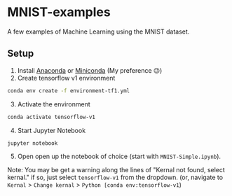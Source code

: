 # MNIST-examples
A few examples of Machine Learning using the MNIST dataset.

## Setup

1. Install [Anaconda](https://docs.anaconda.com/anaconda/install/) or [Miniconda](https://docs.conda.io/projects/conda/en/latest/user-guide/install/) (My preference 😉)
2. Create tensorflow v1 environment
```bash
conda env create -f environment-tf1.yml
```
3. Activate the environment
```bash
conda activate tensorflow-v1
```
4. Start Jupyter Notebook
```bash
jupyter notebook
```
5. Open open up the notebook of choice (start with `MNIST-Simple.ipynb`).

Note:  You may be get a warning along the lines of "Kernal not found, select kernal." if so, just select `tensorflow-v1` from the dropdown.  (or, navigate to `Kernal` > `Change kernal` > `Python [conda env:tensorflow-v1`)